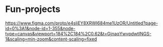# Fun-projects
https://www.figma.com/proto/e4sliEY8XRWI684me1UzOR/Untitled?page-id=0%3A1&node-id=1-355&node-type=canvas&viewport=184%2C184%2C0.62&t=GjnaqYwvpdwtINGS-1&scaling=min-zoom&content-scaling=fixed
